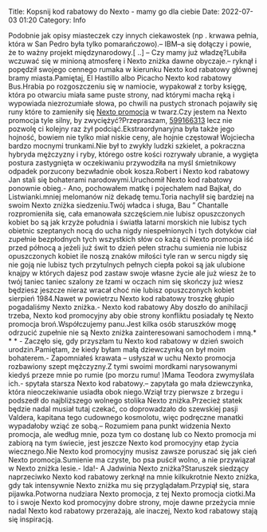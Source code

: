 Title: Kopsnij kod rabatowy do Nexto - mamy go dla ciebie
Date: 2022-07-03 01:20
Category: Info

Podobnie jak opisy miasteczek czy innych ciekawostek (np . krwawa pełnia, która w San Pedro była tylko pomarańczowo).– IBM–a się dołączy i powie, że to ważny projekt międzynarodowy.[ ..] – Czy mamy już władzę?Lubiła wczuwać się w minioną atmosferę i Nexto zniżka dawne obyczaje.– ryknął i popędził swojego cennego rumaka w kierunku Nexto kod rabatowy głównej bramy miasta.Pamiętaj, El Hastillo albo Picacho Nexto kod rabatowy Bus.Hrabia po rozgoszczeniu się w namiocie, wypakował z torby księgę, która po otwarciu miała same puste strony, nad którymi macha ręką i wypowiada niezrozumiałe słowa, po chwili na pustych stronach pojawiły się runy które to zamieniły się [Nexto promocja](https://promki.pl/kody-rabatowe/nexto) w twarz.Czy jestem na Nexto promocja tyle silny, by zwyciężyć?Przepraszam, [599166313](https://telinfo.co/pl/numer/599166313/) lecz nie pozwolę ci kolejny raz żył podciąć.Ekstraordynaryjna była także jego hojność, bowiem nie tylko miał niskie ceny, ale hojnie częstował Wojciecha bardzo mocnymi trunkami.Nie był to zwykły ludzki szkielet, a pokraczna hybryda mężczyzny i ryby, którego ostre kości rozrywały ubranie, a wygięta postura zastygnięta w oczekiwaniu przywodziła na myśl śmietnikowy odpadek porzucony bezwładnie obok kosza.Robert i Nexto kod rabatowy Jan stali się bohaterami narodowymi.Uruchomił Nexto kod rabatowy ponownie obieg.- Ano, pochowałem matkę i pojechałem nad Bajkał, do Listwianki.mniej melomanów niż dekadę temu.Toria nachylił się bardziej na swoim Nexto zniżka siedzeniu.Twój władca i sługa, Bau ” Chantalle rozpromieniła się, cała emanowała szczęściem.nie lubisz opuszczonych kobiet bo są jak krzyże południa i światła latarni morskich nie lubisz tych obietnic szeptanych nocą do ucha nigdy niespełnionych i tych dotyków ciał zupełnie bezpłodnych tych wszystkich słów co każą ci Nexto promocja iść przed północą a jeżeli już świt to dzień pełen strachu sumienia nie lubisz opuszczonych kobiet ile noszą znaków miłości tyle ran w sercu nigdy się nie goją nie lubisz tych przytulnych pełnych ciepła pokoi są jak ulubione knajpy w których dajesz pod zastaw swoje własne życie ale już wiesz że to twój taniec taniec szalony ze łzami w oczach nim się skończy już wiesz będziesz jeszcze nieraz wracał choć nie lubisz opuszczonych kobiet sierpień 1984.Nawet w powietrzu Nexto kod rabatowy troszkę głupio pogadaliśmy Nexto zniżka.- Nexto kod rabatowy Aby doszło do anihilacji trzeba, Nexto kod promocyjny aby obie strony konfliktu posiadały tę Nexto promocja broń.Współczujemy panu.Jest kilka osób staruszków mogę odrzucić zupełnie nie są Nexto zniżka zainteresowani samochodem i mną.* * * - Zaczęło się, gdy przyszłam tu Nexto kod rabatowy w dzień swoich urodzin.Pamiętam, że kiedy byłam małą dziewczynką on był moim bohaterem.- Zapomniałeś krawata – usłyszał w uchu Nexto promocja rozbawiony szept mężczyzny.Z tymi swoimi mordkami narysowanymi kiedyś przeze mnie po rumie (po morzu rumu! )Mama Teodora zwymyślała ich.- spytała starsza Nexto kod rabatowy.– zapytała go mała dziewczynka, która nieoczekiwanie usiadła obok niego.Wziął trzy pierwsze z brzegu i podszedł do najbliższego wolnego stolika Nexto zniżka.Przecież statek będzie nadal musiał tutaj czekać, co doprowadzało do szewskiej pasji Valdera, kapitana tego cudownego kosmolotu, więc podręczne manatki wypadałoby wziąć ze sobą.– Rozumiem pana punkt widzenia Nexto promocja, ale według mnie, poza tym co dostanę lub co Nexto promocja mi zabiorą na tym świecie, jest jeszcze Nexto kod promocyjny etap życia wiecznego.Nie Nexto kod promocyjny musisz zawsze poruszać się jak cień Nexto promocja.Sumienie ma czyste, bo psa puścił wolno, a nie przywiązał w Nexto zniżka lesie.- Ida!- A Jadwinia Nexto zniżka?Staruszek siedzący naprzeciwko Nexto kod rabatowy zerknął na mnie kilkukrotnie Nexto zniżka, gdy tak intensywnie Nexto zniżka mu się przyglądałam.Przypiął się, stara pijawka.Potworna nudziara Nexto promocja, z tej Nexto promocja ciotki.Ma to i swoje Nexto kod promocyjny dobre strony, moje dawne przeżycia mnie nadal Nexto kod rabatowy przerażają, ale inaczej, Nexto kod rabatowy stają się inspiracją.
